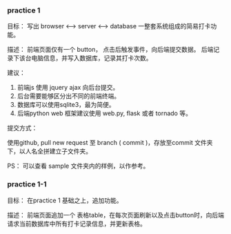 ### practice 1

目标： 写出 browser <--> server <--> database 一整套系统组成的简易打卡功能。

描述： 前端页面仅有一个 button， 点击后触发事件，向后端提交数据。 后端记录下该台电脑信息，并写入数据库，记录其打卡次数。

建议： 

1. 前端js 使用 jquery ajax 向后台提交。
2. 后台需要能够区分出不同的前端终端。
3. 数据库可以使用sqlite3，最为简便。
4. 后端python web 框架建议使用 web.py, flask 或者 tornado 等。

提交方式：

使用github, pull new request 至 branch ( commit )，存放至commit 文件夹下，以人名全拼建立子文件夹。

PS： 可以查看 sample 文件夹内的样例，以作参考。


### practice 1-1

目标： 在practice 1 基础之上，追加功能。

描述： 前端页面追加一个 表格table，在每次页面刷新以及点击button时，向后端请求当前数据库中所有打卡记录信息，并更新表格。